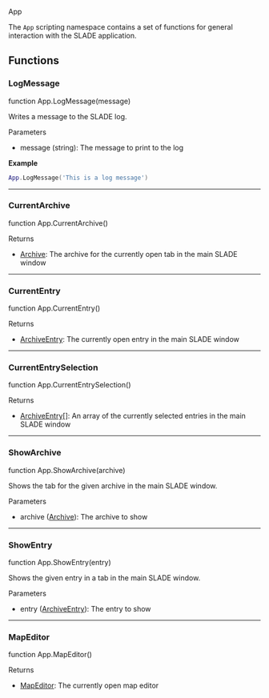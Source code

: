 <article-head>App</article-head>

The `App` scripting namespace contains a set of functions for general interaction with the SLADE application.

## Functions

### LogMessage

<fdef>function App.<func>LogMessage</func>(<arg>message</arg>)</fdef>

Writes a message to the SLADE log.

<listhead>Parameters</listhead>

* <arg>message</arg> (<type>string</type>): The message to print to the log

**Example**

```lua
App.LogMessage('This is a log message')
```

---
### CurrentArchive

<fdef>function App.<func>CurrentArchive</func>()</fdef>

<listhead>Returns</listhead>

* <type>[Archive](../Types/Archive/Archive.md)</type>: The archive for the currently open tab in the main SLADE window

---
### CurrentEntry

<fdef>function App.<func>CurrentEntry</func>()</fdef>

<listhead>Returns</listhead>

* <type>[ArchiveEntry](../Types/Archive/ArchiveEntry.md)</type>: The currently open entry in the main SLADE window

---
### CurrentEntrySelection

<fdef>function App.<func>CurrentEntrySelection</func>()</fdef>

<listhead>Returns</listhead>

* <type>[ArchiveEntry](../Types/Archive/ArchiveEntry.md)\[\]</type>: An array of the currently selected entries in the main SLADE window

---
### ShowArchive

<fdef>function App.<func>ShowArchive</func>(<arg>archive</arg>)</fdef>

Shows the tab for the given <arg>archive</arg> in the main SLADE window.

<listhead>Parameters</listhead>

  * <arg>archive</arg> (<type>[Archive](../Types/Archive/Archive.md)</type>): The archive to show

---
### ShowEntry

<fdef>function App.<func>ShowEntry</func>(<arg>entry</arg>)</fdef>

Shows the given <arg>entry</arg> in a tab in the main SLADE window.

<listhead>Parameters</listhead>

  * <arg>entry</arg> (<type>[ArchiveEntry](../Types/Archive/ArchiveEntry.md)</type>): The entry to show

---
### MapEditor

<fdef>function App.<func>MapEditor</func>()</fdef>

<listhead>Returns</listhead>

* <type>[MapEditor](../Types/Map/MapEditor.md)</type>: The currently open map editor
